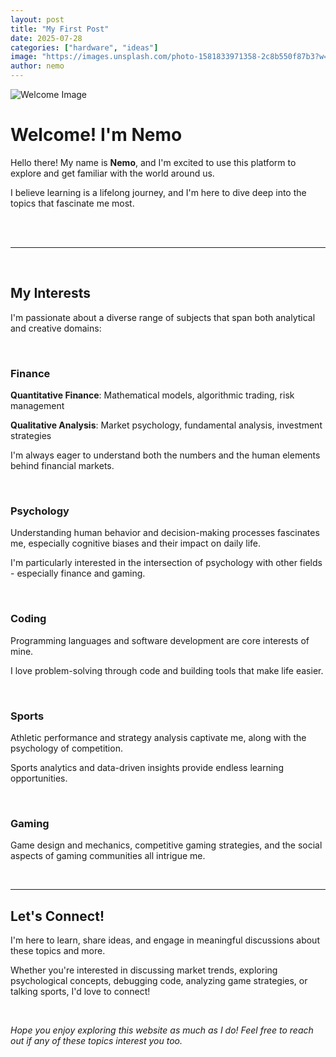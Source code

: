 ```yaml
---
layout: post
title: "My First Post"
date: 2025-07-28
categories: ["hardware", "ideas"]
image: "https://images.unsplash.com/photo-1581833971358-2c8b550f87b3?w=400&h=300&fit=crop"
author: nemo
---
```


![Welcome Image](https://images.unsplash.com/photo-1581833971358-2c8b550f87b3?w=400&h=300&fit=crop)

# Welcome! I'm Nemo

Hello there! My name is **Nemo**, and I'm excited to use this platform to explore and get familiar with the world around us. 

I believe learning is a lifelong journey, and I'm here to dive deep into the topics that fascinate me most.

<br>

<!-- more -->

<br>

---
<br>

## My Interests

I'm passionate about a diverse range of subjects that span both analytical and creative domains:

<br>

### Finance

**Quantitative Finance**: Mathematical models, algorithmic trading, risk management

**Qualitative Analysis**: Market psychology, fundamental analysis, investment strategies

I'm always eager to understand both the numbers and the human elements behind financial markets.

<br>

### Psychology

Understanding human behavior and decision-making processes fascinates me, especially cognitive biases and their impact on daily life.

I'm particularly interested in the intersection of psychology with other fields - especially finance and gaming.

<br>

### Coding

Programming languages and software development are core interests of mine.

I love problem-solving through code and building tools that make life easier.

<br>

### Sports

Athletic performance and strategy analysis captivate me, along with the psychology of competition.

Sports analytics and data-driven insights provide endless learning opportunities.

<br>

### Gaming

Game design and mechanics, competitive gaming strategies, and the social aspects of gaming communities all intrigue me.

<br>

---

## Let's Connect!

I'm here to learn, share ideas, and engage in meaningful discussions about these topics and more. 

Whether you're interested in discussing market trends, exploring psychological concepts, debugging code, analyzing game strategies, or talking sports, I'd love to connect!

<br>

*Hope you enjoy exploring this website as much as I do! Feel free to reach out if any of these topics interest you too.*
